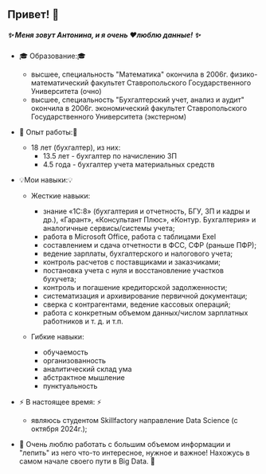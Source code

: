 ## Привет! 👋

##### ✨ **Меня зовут Антонина, и я очень ❤️люблю данные!** ✨

* 🎓 Образование:🎓
   * высшее, специальность "Математика" окончила в 2006г. физико-математический факультет Ставропольского Государственного Университета (очно)
   * высшее, специальность "Бухгалтерский учет, анализ и аудит" окончила в 2006г. экономический факультет Ставропольского Государственного Университета (экстерном)
* 👮 Опыт работы:👮
   * 18 лет (бухгалтер), из них:
      * 13.5 лет - бухгалтер по начислению ЗП
      * 4.5 года - бухгалтер учета материальных средств
    
* 💡Мои навыки:💡
   * Жесткие навыки:
      * знание «1С:8» (бухгалтерия и отчетность, БГУ, ЗП и кадры и др.), «Гарант», «Консультант Плюс», «Контур. Бухгалтерия» и аналогичные сервисы/системы учета;
      * работа в Microsoft Office, работа с таблицами Exel
      * составлением и сдача отчетности в ФСС, СФР (раньше ПФР);
      * ведение зарплаты, бухгалтерского и налогового учета;
      * контроль расчетов с поставщиками и заказчиками;
      * постановка учета с нуля и восстановление участков бухучета;
      * контроль и погашение кредиторской задолженности;
      * систематизация и архивирование первичной документаци;
      * сверка с контрагентами, ведение кассовых операций;
      * работа с конкретным объемом данных/числом зарплатных работников и т. д. и т.п.
        
  * Гибкие навыки:
      * обучаемость
      * организованность
      * аналитический склад ума
      * абстрактное мышление
      * пунктуальность

* ⚡️ В настоящее время: ⚡️
     * являюсь студентом Skillfactory направление Data Science (c октября 2024г.);

* 💬 Очень люблю работать с большим объемом информации и "лепить" из него что-то интересное, нужное и важное! Нахожусь в самом начале своего пути в Big Data. 💬    
